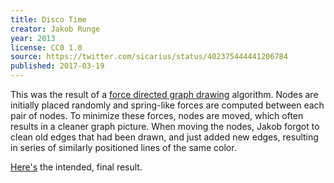 ```yaml
---
title: Disco Time
creator: Jakob Runge
year: 2013
license: CC0 1.0
source: https://twitter.com/sicarius/status/402375444441206784
published: 2017-03-19
---
```


This was the result of a [force directed graph drawing](https://en.wikipedia.org/wiki/Force-directed_graph_drawing) algorithm. Nodes are initially placed randomly and spring-like forces are computed between each pair of nodes. To minimize these forces, nodes are moved, which often results in a cleaner graph picture. When moving the nodes, Jakob forgot to clean old edges that had been drawn, and just added new edges, resulting in series of similarly positioned lines of the same color.

[Here's](https://twitter.com/sicarius/status/402430028928913409) the intended, final result.
